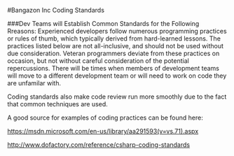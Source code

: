 #Bangazon Inc Coding Standards

###Dev Teams will Establish Common Standards for the Following Rreasons:
Experienced developers follow numerous programming practices or rules of thumb, which typically derived from hard-learned lessons.
The practices listed below are not all-inclusive, and should not be used without due consideration.
Veteran programmers deviate from these practices on occasion, but not without careful consideration of the potential
repercussions. There will be times when members of development teams will move to a different development team or will 
need to work on code they are unfamilar with. 

Coding standards also make code review run more smoothly due to the fact that common techniques are used. 

A good source for examples of coding practices can be found here:

https://msdn.microsoft.com/en-us/library/aa291593(v=vs.71).aspx

http://www.dofactory.com/reference/csharp-coding-standards


